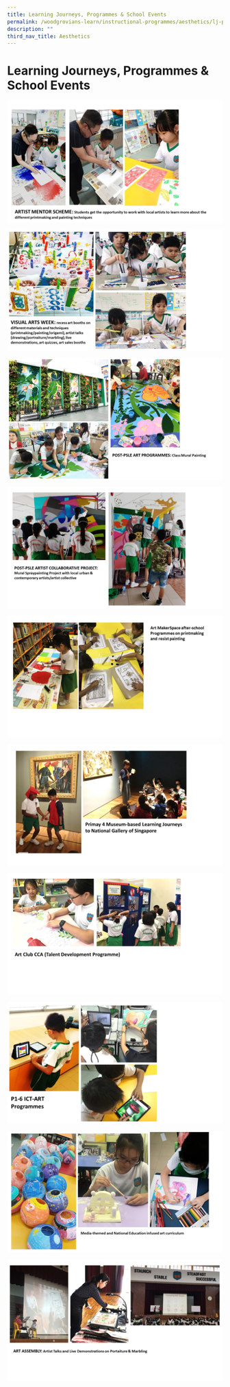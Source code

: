 ```yaml
---
title: Learning Journeys, Programmes & School Events
permalink: /woodgrovians-learn/instructional-programmes/aesthetics/lj-programmes-n-school-events
description: ""
third_nav_title: Aesthetics
---
```



# **Learning Journeys, Programmes & School Events**


![](/images/Slide1%20(5).jpg)

![](/images/Slide2%20(4).jpg)

![](/images/Slide3%20(5).jpg)

![](/images/Slide4%20(3).jpg)

![](/images/Slide5%20(2).jpg)

![](/images/Slide6%20(1).jpg)

![](/images/Slide7.jpg)

![](/images/Slide8.jpg)

![](/images/Slide9.jpg)

![](/images/Slide10.jpg)